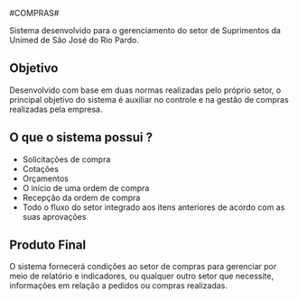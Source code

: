 #COMPRAS#

Sistema desenvolvido para o gerenciamento do setor de Suprimentos da Unimed de São José do Rio Pardo.

## **Objetivo** ##

Desenvolvido com base em duas normas realizadas pelo próprio setor, o principal objetivo do sistema é auxiliar no controle e na gestão de compras realizadas pela empresa.

## **O que o sistema possui ?** ##

* Solicitações de compra
*  Cotações
* Orçamentos
*  O início de uma ordem de compra
*  Recepção da ordem de compra
*  Todo o fluxo do setor integrado aos itens anteriores de acordo com as suas aprovações

## **Produto Final** ##
O sistema fornecerá condições ao setor de compras para gerenciar por meio de relatório e indicadores, ou qualquer outro setor que necessite, informações em relação a pedidos ou compras realizadas.

